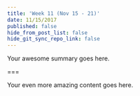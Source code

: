 ```yaml
---
title: 'Week 11 (Nov 15 - 21)'
date: 11/15/2017
published: false
hide_from_post_list: false
hide_git_sync_repo_link: false
---
```


Your awesome summary goes here.

===

Your even more amazing content goes here.
